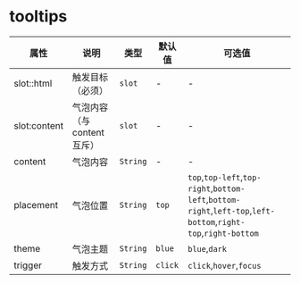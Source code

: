 # tooltips

<template>
    <coding
        :code="code1"
        title="简单tooltips"
        content="最简单的tooltips，只有一个content，也可以使用v-tool指令来使用，可以让代码更加清晰"
    >
        <y-tooltips content="我是一个tooltips">
            <y-button slot="html">最简单的tooltips</y-button>
        </y-tooltips>
        <y-tooltips content="我是一个tooltips" ref="tests">
        </y-tooltips>
        <y-button v-tool:tests>最简单的tooltips</y-button>
    </coding>
    <coding
        :code="code2"
        title="slot:html"
        content="也可以使用slot:html来自定义气泡内容"
    >
        <y-tooltips>
            <y-button slot="html">blue</y-button>
            <template slot="content">
                <ul>
                    <li>safasdf</li>
                    <li>safasdf</li>
                    <li>safasdf</li>
                </ul>
            </template>
        </y-tooltips>
    </coding>
    <coding
        :code="code3"
        title="皮肤"
        content="有三款皮肤可选blue,dark,white，默认blue."
    >
        <y-tooltips content="我是一个tooltips">
            <y-button slot="html">蓝色</y-button>
        </y-tooltips>
        <y-tooltips content="我是一个tooltips" theme="dark">
            <y-button slot="html">黑色</y-button>
        </y-tooltips>
        <y-tooltips content="我是一个tooltips" theme="white">
            <y-button slot="html">白色</y-button>
        </y-tooltips>
    </coding>
    <coding
        :code="code4"
        title="触发方式"
        content="三种触发方式hover,click,focus，默认click"
    >
        <y-tooltips content="我是一个tooltips" trigger="hover">
            <y-button slot="html">hover</y-button>
        </y-tooltips>
        <y-tooltips content="我是一个tooltips" trigger="click">
            <y-button slot="html">click</y-button>
        </y-tooltips>
        <y-tooltips content="我是一个tooltips" trigger="focus">
            <input type="text" name="" slot="html">
        </y-tooltips>
    </coding>
    <coding
        :code="code5"
        title="给tooltips绑定一个v-model"
        content="可以给tooltips绑定一个v-model来控制tooltips的隐藏显示。"
    >
        <y-tooltips trigger="hover" v-model="datas">
            <y-button slot="html">hover</y-button>
            <template slot="content">
                <p>小小tooltips   <a @click="datas=false">关闭</a></p>
            </template>
        </y-tooltips>
    </coding>
    <coding
        title="给tooltips绑定一个v-model"
        content="可以给tooltips绑定一个v-model来控制tooltips的隐藏显示。"
    >
        <div class="top toots" style="margin-left: 56px;">
            <y-tooltips trigger="hover" content="sfasfasdf" placement="top">
                <y-button slot="html">T</y-button>
            </y-tooltips>
            <y-tooltips trigger="hover" content="sfasfasdf" placement="top-left">
                <y-button slot="html">TL</y-button>
            </y-tooltips>
            <y-tooltips trigger="hover" content="sfasfasdf" placement="top-right">
                <y-button slot="html">TR</y-button>
            </y-tooltips>
        </div>
        <div class="left toots" style="width: 56px;float: left;">
            <y-tooltips trigger="hover" content="sfasfasdf" placement="left">
                <y-button slot="html">L</y-button>
            </y-tooltips>
            <y-tooltips trigger="hover" content="sfasfasdf" placement="left-top">
                <y-button slot="html">LT</y-button>
            </y-tooltips>
            <y-tooltips trigger="hover" content="sfasfasdf" placement="left-bottom">
                <y-button slot="html">LB</y-button>
            </y-tooltips>
        </div>
        <div class="right toots" style="width: 56px; margin-left: 230px;">
            <y-tooltips trigger="hover" content="sfasfasdf" placement="right">
                <y-button slot="html">R</y-button>
            </y-tooltips>
            <y-tooltips trigger="hover" content="sfasfasdf" placement="right-top">
                <y-button slot="html">RT</y-button>
            </y-tooltips>
            <y-tooltips trigger="hover" content="sfasfasdf" placement="right-bottom">
                <y-button slot="html">RB</y-button>
            </y-tooltips>
        </div>
        <div class="bottom toots" style="margin-left: 56px;">
            <y-tooltips trigger="hover" content="sfasfasdf" placement="bottom">
                <y-button slot="html">B</y-button>
            </y-tooltips>
            <y-tooltips trigger="hover" content="sfasfasdf" placement="bottom-left">
                <y-button slot="html">BL</y-button>
            </y-tooltips>
            <y-tooltips trigger="hover" content="sfasfasdf" placement="bottom-right">
                <y-button slot="html">BR</y-button>
            </y-tooltips>
        </div>
    </coding>
</template>
<style lang="less">
.toots {
    .y-btn {
        width: 52px;
        margin-bottom: 6px;
    }
}
</style>
<script>
export default {
    data(){
        return {
            code1:
`<y-tooltips content="我是一个tooltips">
    <y-button slot="html">最简单的tooltips</y-button>
</y-tooltips>
<y-tooltips content="我是一个tooltips" ref="tests"></y-tooltips>
<y-button v-tool:tests>最简单的tooltips</y-button>
`,
            code2:
`<y-tooltips>
    <y-button slot="html">blue</y-button>
    <template slot="content">
        <ul>
            <li>safasdf</li>
            <li>safasdf</li>
            <li>safasdf</li>
        </ul>
    </template>
</y-tooltips>`,
            code3:
`<y-tooltips content="我是一个tooltips">
    <y-button slot="html">蓝色</y-button>
</y-tooltips>
<y-tooltips content="我是一个tooltips" theme="dark">
    <y-button slot="html">黑色</y-button>
</y-tooltips>
<y-tooltips content="我是一个tooltips" theme="white">
    <y-button slot="html">白色</y-button>
</y-tooltips>`,
            code4:
`<y-tooltips content="我是一个tooltips" trigger="hover">
    <y-button slot="html">hover</y-button>
</y-tooltips>
<y-tooltips content="我是一个tooltips" trigger="click">
    <y-button slot="html">click</y-button>
</y-tooltips>
<y-tooltips content="我是一个tooltips" trigger="focus">
    <input type="text" name="" slot="html">
</y-tooltips>
`,
            code5:
`<y-tooltips trigger="hover" v-model="datas">
    <y-button slot="html">hover</y-button>
    <template slot="content">
        <p>小小tooltips   <a @click="datas=false">关闭</a></p>
    </template>
</y-tooltips>
export default {
    data(){
        datas:true
    }
}
`,
            datas:false
        }
    }
}
</script>






| 属性         | 说明                      | 类型     | 默认值  | 可选值                                                                                                        |
| ---------    | ----------------          | -------- | ------- | -------------------                                                                                           |
| slot::html    | 触发目标（必须）          | `slot`   | -       | -                                                                                                             |
| slot:content | 气泡内容（与content互斥） | `slot`   | -       | -                                                                                                             |
| content      | 气泡内容                  | `String` | -       | -                                                                                                             |
| placement    | 气泡位置                  | `String` | `top`   | `top`,`top-left`,`top-right`,`bottom-left`,`bottom-right`,`left-top`,`left-bottom`,`right-top`,`right-bottom` |
| theme        | 气泡主题                  | `String` | `blue`  | `blue`,`dark`                                                                                                 |
| trigger      | 触发方式                  | `String` | `click` | `click`,`hover`,`focus`                                                                                       |
